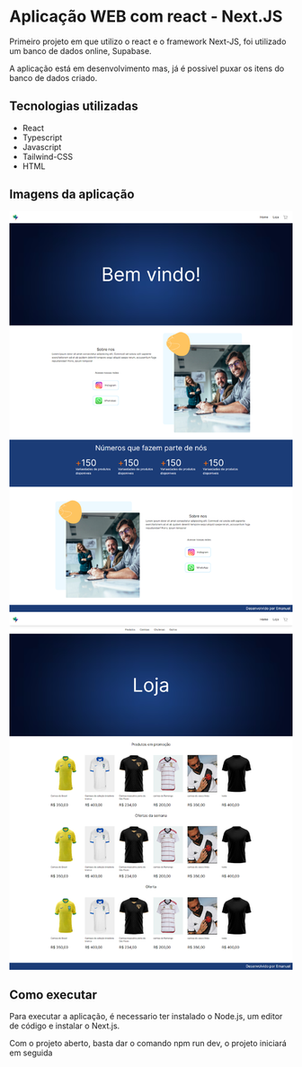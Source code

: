 # Aplicação WEB com react - Next.JS
 
Primeiro projeto em que utilizo o react e o framework Next-JS, foi utilizado um banco de dados online, Supabase.

A aplicação está em desenvolvimento mas, já é possivel puxar os itens do banco de dados criado.

## Tecnologias utilizadas 

- React
- Typescript
- Javascript
- Tailwind-CSS
- HTML


## Imagens da aplicação

<img src="./assets/home.png">
<img src="./assets/store.png">

## Como executar

Para executar a aplicação, é necessario ter instalado o Node.js, um editor de código e instalar o Next.js.

Com o projeto aberto, basta dar o comando npm run dev, o projeto iniciará em seguida